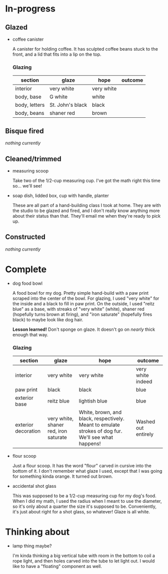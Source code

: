 # In-progress

## Glazed

- coffee canister

  A canister for holding coffee. It has sculpted coffee beans stuck to the
  front, and a lid that fits into a lip on the top.

  ### Glazing

  | section       | glaze            | hope       | outcome |
  | ------------- | ---------------- | ---------- | ------- |
  | interior      | very white       | very white |         |
  | body, base    | G white          | white      |         |
  | body, letters | St. John's black | black      |         |
  | body, beans   | shaner red       | brown      |         |

## Bisque fired

_nothing currently_

## Cleaned/trimmed

- measuring scoop

  Take two of the 1/2-cup measuring cup. I've got the math right this time so...
  we'll see!

- soap dish, lidded box, cup with handle, planter

  These are all part of a hand-building class I took at home. They are with the
  studio to be glazed and fired, and I don't really know anything more about
  their status than that. They'll email me when they're ready to pick up.

## Constructed

_nothing currently_

# Complete

- dog food bowl

  A food bowl for my dog. Pretty simple hand-build with a paw print scraped into
  the center of the bowl. For glazing, I used "very white" for the inside and a
  black to fill in paw print. On the outside, I used "reitz blue" as a base,
  with streaks of "very white" (white), shaner red (hopefully turns brown at
  firing), and "iron saturate" (hopefully fires black) to maybe look like dog
  hair.

  **Lesson learned!** Don't sponge on glaze. It doesn't go on _nearly_ thick
  enough that way.

  ### Glazing

  | section             | glaze                                 | hope                                                                                                | outcome             |
  | ------------------- | ------------------------------------- | --------------------------------------------------------------------------------------------------- | ------------------- |
  | interior            | very white                            | very white                                                                                          | very white indeed   |
  | paw print           | black                                 | black                                                                                               | blue                |
  | exterior base       | reitz blue                            | lightish blue                                                                                       | blue                |
  | exterior decoration | very white, shaner red, iron saturate | White, brown, and black, respectively. Meant to emulate strokes of dog fur. We'll see what happens! | Washed out entirely |

- flour scoop

  Just a flour scoop. It has the word "flour" carved in cursive into the bottom
  of it. I don't remember what glaze I used, except that I was going for
  something kinda orange. It turned out brown.

- accidental shot glass

  This was supposed to be a 1/2-cup measuring cup for my dog's food. When I did
  my math, I used the radius when I meant to use the diameter, so it's only
  about a quarter the size it's supposed to be. Conveniently, it's just about
  right for a shot glass, so whatever! Glaze is all white.

# Thinking about

- lamp thing maybe?

  I'm kinda thinking a big vertical tube with room in the bottom to coil a rope
  light, and then holes carved into the tube to let light out. I would like to
  have a "floating" component as well.
